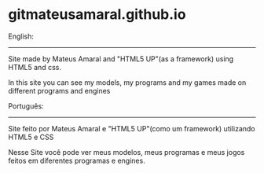 # gitmateusamaral.github.io
English:
_________
Site made by Mateus Amaral and "HTML5 UP"(as a framework) using HTML5 and css.

In this site you can see my models, my programs and my games made on different programs and engines



Português:
_________
Site feito por Mateus Amaral e "HTML5 UP"(como um framework) utilizando HTML5 e CSS

Nesse Site você pode ver meus modelos, meus programas e meus jogos feitos em diferentes programas e engines.
